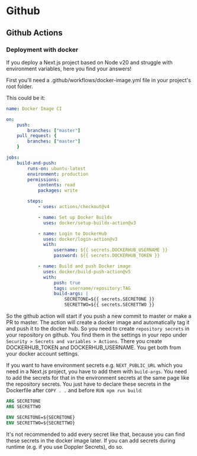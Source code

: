 # Github

## Github Actions

### Deployment with docker

If you deploy a Next.js project based on Node v20 and struggle with environment variables, here you find your answers!

First you'll need a .github/workflows/docker-image.yml file in your project's root folder.

This could be it:

```yml
name: Docker Image CI

on:
    push:
        branches: ["master"]
    pull_request: {
        branches: ["master"]
    }

jobs:
    build-and-push:
        runs-on: ubuntu-latest
        environment: production
        permissions:
            contents: read
            packages: write

        steps:
            - uses: actions/checkout@v4

            - name: Set up Docker Buildx
              uses: docker/setup-buildx-action@v3

            - name: Login to DockerHub
              uses: docker/login-action@v3
              with:
                  username: ${{ secrets.DOCKERHUB_USERNAME }}
                  password: ${{ secrets.DOCKERHUB_TOKEN }}

            - name: Build and push Docker image
              uses: docker/build-push-action@v5
              with:
                  push: true
                  tags: username/repository:TAG
                  build-args: |
                      SECRETONE=${{ secrets.SECRETONE }}
                      SECRETTWO=${{ secrets.SECRETTWO }}
```

So the github action will start if you push a new commit to master or make a PR to master.
The action will create a docker image and automatically tag it and push it to the docker hub.
So you need to create `repository secrets` in your repository on github. You find them in the settings in your repo under `Security > Secrets and variables > Actions`.
There you create DOCKERHUB_TOKEN and DOCKERHUB_USERNAME. You get both from your docker account settings.

If you want to have environment secrets e.g. `NEXT_PUBLIC_URL` which you need in a Next.js project, you have to add them with `build-args`.
You need to add the secrets for that in the environment secrets at the same page like the repository secrets.
You just have to declare these secrets in the Dockerfile after `COPY . .` and before `RUN npm run build`:

```dockerfile
ARG SECRETONE
ARG SECRETTWO

ENV SECRETONE=${SECRETONE}
ENV SECRETTWO=${SECRETTWO}
```

It's not recommended to add every secret like that, because you can find these secrets in the docker image later. If you can add secrets during runtime (e.g. if you use Doppler Secrets), do so.

